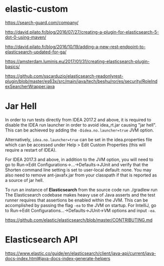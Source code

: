# elastic-custom

https://search-guard.com/company/

http://david.pilato.fr/blog/2016/07/27/creating-a-plugin-for-elasticsearch-5-dot-0-using-maven/

http://david.pilato.fr/blog/2016/10/19/adding-a-new-rest-endpoint-to-elasticsearch-updated-for-ga/

https://amsterdam.luminis.eu/2017/01/31/creating-elasticsearch-plugin-basics/

https://github.com/sscarduzio/elasticsearch-readonlyrest-plugin/blob/master/es63x/src/main/java/tech/beshu/ror/es/security/RoleIndexSearcherWrapper.java


# Jar Hell
In order to run tests directly from IDEA 2017.2 and above, it is required to disable the IDEA run launcher in order to avoid idea_rt.jar causing "jar hell". 
This can be achieved by adding the ``-Didea.no.launcher=true`` JVM option. 

Alternatively, 
``idea.no.launcher=true`` can be set in the idea.properties file which can be accessed under Help > Edit Custom Properties (this will require a restart of IDEA). 

For IDEA 2017.3 and above, in addition to the JVM option, you will need to go to Run->Edit Configurations->...->Defaults->JUnit and verify that the Shorten command line setting is set to user-local default: none. 
You may also need to remove ant-javafx.jar from your classpath if that is reported as a source of jar hell.

To run an instance of <b>Elasticsearch</b> from the source code run ./gradlew run
The Elasticsearch codebase makes heavy use of Java asserts and the test runner requires that assertions be enabled within the JVM. This can be accomplished by passing the flag ``-ea`` to the JVM on startup.
For IntelliJ, go to Run->Edit Configurations...->Defaults->JUnit->VM options and input ``-ea``.

https://github.com/elastic/elasticsearch/blob/master/CONTRIBUTING.md

# Elasticsearch API

https://www.elastic.co/guide/en/elasticsearch/client/java-api/current/java-docs-index.html#java-docs-index-generate-helpers

